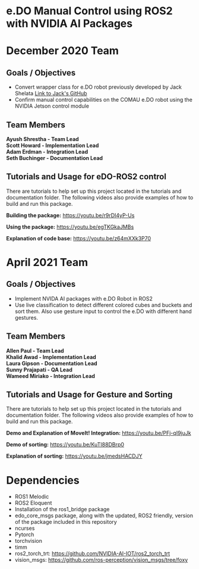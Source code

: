 # e.DO Manual Control using ROS2 with NVIDIA AI Packages

# December 2020 Team

## Goals / Objectives

* Convert wrapper class for e.DO robot previously developed by Jack Shelata
[Link to Jack's GitHub](https://github.com/jshelata/eDO_manual_ctrl)
* Confirm manual control capabilities on the COMAU e.DO robot using the NVIDIA Jetson control module

## Team Members

**Ayush Shrestha - Team Lead**  
**Scott Howard - Implementation Lead**  
**Adam Erdman - Integration Lead**  
**Seth Buchinger - Documentation Lead** 

## Tutorials and Usage for eDO-ROS2 control

There are tutorials to help set up this project located in the tutorials and documentation folder.
The following videos also provide examples of how to build and run this package.

**Building the package:** https://youtu.be/r9rDI4yP-Us

**Using the package:** https://youtu.be/egTKGkaJMBs

**Explanation of code base:** https://youtu.be/z64mXXk3P70


# April 2021 Team


## Goals / Objectives

* Implement NVIDA AI packages with e.DO Robot in ROS2
* Use live classification to detect different colored cubes and buckets and sort them. Also use gesture input to control the e.DO with different hand gestures. 

## Team Members

**Allen Paul - Team Lead**  
**Khalid Awad - Implementation Lead**  
**Laura Gipson - Documentation Lead**  
**Sunny Prajapati - QA Lead**   
**Wameed Miriako - Integration Lead**

## Tutorials and Usage for Gesture and Sorting

There are tutorials to help set up this project located in the tutorials and documentation folder.
The following videos also provide examples of how to build and run this package.

**Demo and Explanation of MoveIt! Integration:** https://youtu.be/PFj-qI9juJk

**Demo of sorting:** https://youtu.be/KuTI88DBrp0

**Explanation of sorting:** https://youtu.be/jmedsHACDJY

# Dependencies

- ROS1 Melodic
- ROS2 Eloquent
- Installation of the ros1_bridge package
- edo_core_msgs package, along with the updated, ROS2 friendly, version of the package included in this repository
- ncurses
- Pytorch
- torchvision
- timm
- ros2_torch_trt: https://github.com/NVIDIA-AI-IOT/ros2_torch_trt
- vision_msgs: https://github.com/ros-perception/vision_msgs/tree/foxy
